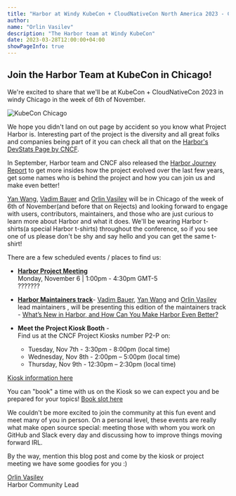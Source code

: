 ```yaml
---
title: "Harbor at Windy KubeCon + CloudNativeCon North America 2023 - Chicago"
author:
name: "Orlin Vasilev"
description: "The Harbor team at Windy KubeCon"
date: 2023-03-28T12:00:00+04:00
showPageInfo: true
---
```


## Join the Harbor Team at KubeCon in Chicago!

We're excited to share that we'll be at KubeCon + CloudNativeCon 2023 in windy Chicago in the week of 6th of November.

![KubeCon Chicago](../img/kubeconna2023.jpeg)

We hope you didn't land on out page by accident so you know what Project Harbor is. Interesting part of the project is the diversity and all great folks and companies being part of it you can check all that on the [Harbor's DevStats Page by CNCF](https://all.devstats.cncf.io/d/53/projects-health?orgId=1).

In September, Harbor team and CNCF also released the [Harbor Journey Report](https://www.cncf.io/reports/harbor-project-journey-report/) to get more insides how the project evolved over the last few years, get some names who is behind the project and how you can join us and make even better!


[Yan Wang](https://twitter.com/wy65701436), [Vadim Bauer](https://twitter.com/vad1mo) and [Orlin Vasilev](https://twitter.com/OrlinVasilev) will be in Chicago of the week of 6th of November(and before that on Rejects)
and looking forward to engage with users, contributors, maintainers, and those who are just curious
to learn more about Harbor and what it does. We'll be wearing Harbor t-shirts(a special Harbor t-shirts)
throughout the conference, so if you see one of us please don't be shy and say
hello and you can get the same t-shirt!

There are a few scheduled events / places to find us:

* [**Harbor Project Meeting**](????)  
Monday, November 6 | 1:00pm - 4:30pm GMT-5  
???????  

* [**Harbor Maintainers track**](https://sched.co/1R2sU)- [Vadim Bauer](https://twitter.com/vad1mo), [Yan Wang](https://twitter.com/wy65701436) and [Orlin Vasilev](https://twitter.com/OrlinVasilev) lead maintainers , will be presenting this edition of the maintainers track - [What’s New in Harbor, and How Can You Make Harbor Even Better?](https://sched.co/1R2sU)  


* **Meet the Project Kiosk Booth** -  
Find us at the CNCF Project Kiosks number P2-P on:  
  - Tuesday, Nov 7th - 3:30pm - 8:00pm (local time)  
  - Wednesday, Nov 8th - 2:00pm – 5:00pm (local time)  
  - Thursday, Nov 9th - 12:30pm – 2:30pm (local time)  

[Kiosk information here](https://events.linuxfoundation.org/kubecon-cloudnativecon-north-america/program/project-engagement/#kiosk-information)  

You can "book" a time with us on the Kiosk so we can expect you and be prepared for your topics!
[Book slot here](https://calendly.com/d/3dz-97c-32f/meet-the-harbor-maintainers-at-the-kiosk?month=2023-11&date=2023-11-09)  

We couldn't be more excited to join the community at this fun event and
meet many of you in person. On a personal level, these events are
really what make open source special: meeting those with whom you work on
GitHub and Slack every day and discussing how to improve things moving
forward IRL.

By the way, mention this blog post and come by the kiosk or project meeting we have some goodies for you :)

[Orlin Vasilev](https://twitter.com/OrlinVasilev)  
Harbor Community Lead


